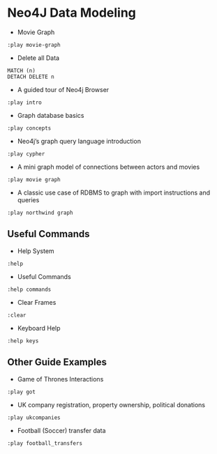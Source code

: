 # Neo4J Data Modeling  

- Movie Graph

```
:play movie-graph
```

- Delete all Data

```
MATCH (n)DETACH DELETE n
```

- A guided tour of Neo4j Browser

```
:play intro
```

- Graph database basics

```
:play concepts
```

- Neo4j’s graph query language introduction

```
:play cypher
```

- A mini graph model of connections between actors and movies

```
:play movie graph
```

- A classic use case of RDBMS to graph with import instructions and queries

```
:play northwind graph
```

## Useful Commands- Help System

```
:help
```

- Useful Commands

```
:help commands
```

- Clear Frames

```
:clear
```

- Keyboard Help

```
:help keys
```

## Other Guide Examples- Game of Thrones Interactions

```
:play got
```

- UK company registration, property ownership, political donations

```
:play ukcompanies
```

- Football (Soccer) transfer data

```
:play football_transfers
```
